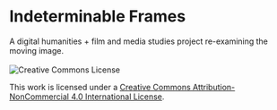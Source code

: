 # Indeterminable Frames
A digital humanities + film and media studies project re-examining the moving image.
<br>
<br>
<a rel="license"><img alt="Creative Commons License" style="border-width:0" src="https://i.creativecommons.org/l/by-nc/4.0/80x15.png" /></a><br />
<p>This work is licensed under a <a rel="license" href="http://creativecommons.org/licenses/by-nc/4.0/" target="_blank">Creative Commons Attribution-NonCommercial 4.0 International License</a>.</p></small>

